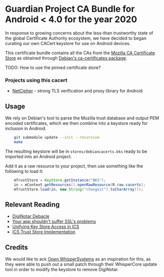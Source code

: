 # Guardian Project CA Bundle for Android < 4.0 for the year 2020

In response to growing concerns about the less-than trustworthy state of the
global Certificate Authority ecosystem, we have decided to began curating our
own CACert keystore for use on Android devices.

This certificate bundle contains all the CAs from the [Mozilla CA Certificate
Store](https://www.mozilla.org/projects/security/certs/) as obtained through
[Debian's ca-certificates
package](http://packages.qa.debian.org/c/ca-certificates.html).

TODO: How to use the pinned certificate store?

### Projects using this cacert

* [NetCipher](https://github.com/guardianproject/onionkit) - strong TLS verification and proxy library for Android

## Usage

We rely on Debian's tool to parse the Mozilla trust database and output PEM
encoded certificates, which we then combine into a keystore ready for inclusion
in Android.

```bash
    git submodule update --init --recursive
    make
```

The resulting keystore will be in `stores/debiancacerts.bks` ready to be
imported into an Android project.

Add it as a raw resource to your project, then use something like the following
to load it:

```java
    mTrustStore = KeyStore.getInstance("BKS");
    in = mContext.getResources().openRawResource(R.raw.cacerts);
    mTrustStore.load(in, new String("changeit").toCharArray());
```

## Relevant Reading

* [DigiNotar Debacle](https://blog.torproject.org/blog/diginotar-debacle-and-what-you-should-do-about-it)
* [Your app shouldn't suffer SSL's problems](http://thoughtcrime.org/blog/authenticity-is-broken-in-ssl-but-your-app-ha/)
* [Unifying Key Store Access in ICS ](http://android-developers.blogspot.com/2012/03/unifying-key-store-access-in-ics.html)
* [ICS Trust Store Implementation](http://nelenkov.blogspot.com/2011/12/ics-trust-store-implementation.html)

## Credits

We would like to ack [Open WhisperSystems](http://whispersystems.org/) as an inspiration for this, as they were
able to push out a small patch through their WhisperCore update tool in order
to modify the keystore to remove DigiNotar.

